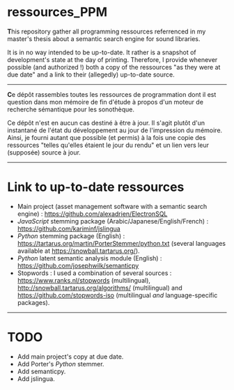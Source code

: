 # ressources_PPM
**T**his repository gather all programming ressources referrenced in my master's thesis about a semantic search engine for sound libraries.

It is in no way intended to be up-to-date. It rather is a snapshot of development's state at the day of printing. Therefore, I provide whenever possible (and authorized !) both a copy of the ressources "as they were at due date" and a link to their (allegedly) up-to-date source.

----

**C**e dépôt rassembles toutes les ressources de programmation dont il est question dans mon mémoire de fin d'étude à propos d'un moteur de recherche sémantique pour les sonothèque.

Ce dépôt n'est en aucun cas destiné à être à jour. Il s'agit plutôt d'un instantané de l'état du développement au jour de l'impression du mémoire. Ainsi, je fourni autant que possible (et permis) à la fois une copie des ressources "telles qu'elles étaient le jour du rendu" et un lien vers leur (supposée) source à jour.

---

# Link to up-to-date ressources

 - Main project (asset management software with a semantic search engine) : https://github.com/alexadrien/ElectronSQL
 - _JavaScript_ stemming package (Arabic/Japanese/English/French) : https://github.com/kariminf/jslingua
 - _Python_ stemming package (English) : https://tartarus.org/martin/PorterStemmer/python.txt (several languages available at https://snowball.tartarus.org/).
 - _Python_ latent semantic analysis module (English) : https://github.com/josephwilk/semanticpy
 - Stopwords : I used a combination of several sources : https://www.ranks.nl/stopwords (multilingual), http://snowball.tartarus.org/algorithms/ (multilingual) and https://github.com/stopwords-iso (multilingual _and_ language-specific packages).

---

# TODO

 - Add main project's copy at due date.
 - Add Porter's _Python_ stemmer.
 - Add semanticpy.
 - Add jslingua.
